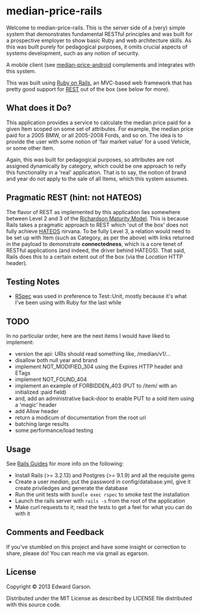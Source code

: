 # median-price-rails

Welcome to median-price-rails. This is the server side of a (very) simple system that demonstrates fundamental RESTful principles and was built for a prospective employer to show basic Ruby and web architecture skills. As this was built purely for pedagogical purposes, it omits crucial aspects of systems development, such as any notion of security.

A mobile client (see [median-price-android](http://github.com/egarson/median-price-android) complements and integrates with this system.

This was built using [Ruby on Rails](http://rubyonrails.org), an MVC-based web framework that has pretty good support for [REST](http://en.wikipedia.org/wiki/Representational_state_transfer) out of the box (see below for more).

## What does it Do?

This application provides a service to calculate the median price paid for a given Item scoped on some set of attributes. For example, the median price paid for a 2005 BMW, or all 2005-2008 Fords, and so on. The idea is to provide the user with some notion of 'fair market value' for a used Vehicle, or some other item.

Again, this was built for pedagogical purposes, so attributes are not assigned dynamically by category, which could be one approach to reify this functionality in a 'real' application. That is to say, the notion of brand and year do not apply to the sale of all Items, which this system assumes.

## Pragmatic REST (hint: not HATEOS)

The flavor of REST as implemented by this application lies somewhere between Level 2 and 3 of the [Richardson Maturity Model](http://martinfowler.com/articles/richardsonMaturityModel.html). This is because Rails takes a pragmatic approach to REST which 'out of the box' does not fully achieve [HATEOS](http://en.wikipedia.org/wiki/HATEOAS) nirvana. To be fully Level 3, a relation would need to be set up with Item (such as Category, as per the above) with links returned in the payload to demonstrate **connectedness**, which is a core tenet of RESTful applications (and indeed, the driver behind HATEOS). That said, Rails does this to a certain extent out of the box (via the *Location* HTTP header).

## Testing Notes

* [RSpec](http://rspec.info/) was used in preference to Test::Unit, mostly because it's what I've been using with Ruby for the last while

## TODO

In no particular order, here are the next items I would have liked to implement:

* version the api: URIs should read something like, /median/v1/...
* disallow both null year and brand
* implement NOT_MODIFIED_304 using the Expires HTTP header and ETags
* implement NOT_FOUND_404
* implement an example of FORBIDDEN_403 (PUT to /item/<id> with an initialized :paid field)
* and, add an administrative back-door to enable PUT to a sold item using a 'magic' header
* add Allow header
* return a modicum of documentation from the root uri
* batching large results
* some performance/load testing

## Usage

See [Rails Guides](http://guides.rubyonrails.org/) for more info on the following:

* Install Rails (>= 3.2.13) and Postgres (>= 9.1.9) and all the requisite gems
* Create a user *median*, put the password in config/database.yml, give it create priviledges and generate the database
* Run the unit tests with `bundle exec rspec` to smoke test the installation
* Launch the rails server with `rails -s` from the root of the application
* Make curl requests to it; read the tests to get a feel for what you can do with it

## Comments and Feedback

If you've stumbled on this project and have some insight or correction to share, please do! You can reach me via gmail as egarson.

## License

Copyright © 2013 Edward Garson.

Distributed under the MIT License as described by LICENSE file distributed with this source code.
